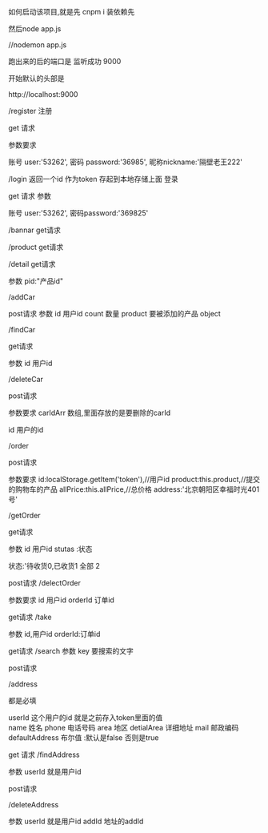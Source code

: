 如何启动该项目,就是先  cnpm i  装依赖先

然后node app.js

//nodemon app.js


跑出来的后的端口是 监听成功 9000



开始默认的头部是

<!-- 公共部分 -->
http://localhost:9000


/register
注册

get 请求

参数要求

账号 user:'53262',
密码 password:'36985',
昵称nickname:'隔壁老王222'


<!-- ************* -->

/login   返回一个id  作为token  存起到本地存储上面
登录 

get 请求
参数
<!-- 例如 -->
账号 user:'53262',
密码password:'369825'

<!-- ************* -->


 <!-- 轮播图数据 -->
/bannar
get请求


<!-- 获取推荐产品 -->

/product
get请求


<!-- 获取详产品情 -->

/detail
get请求

参数
  pid:"产品id"



<!-- //添加到购物车 -->
/addCar

post请求
参数
id 用户id
count 数量
product 要被添加的产品  object

<!-- 查询购物车的 -->
/findCar

get请求

参数
id  用户id


<!-- 删除购物车数据 -->
/deleteCar

post请求

参数要求
carIdArr 数组,里面存放的是要删除的carId

id  用户的id


<!-- 提交订单的  -->

/order

post请求

参数要求
 id:localStorage.getItem('token'),//用户id
product:this.product,//提交的购物车的产品
allPrice:this.allPrice,//总价格
address:'北京朝阳区幸福时光401号'



<!-- //查询订单 -->
/getOrder

get请求

参数
id 用户id
stutas :状态

状态:'待收货0,已收货1    全部 2



<!-- 删除订单 -->

post请求
/delectOrder

参数要求
id 用户id
orderId 订单id


<!-- 订单切换状态 -->
get请求
/take

参数
id,用户id
orderId:订单id



<!-- 搜索 -->
get请求
/search
参数
key 要搜索的文字






<!-- 添加地址 -->
post请求

/address

都是必填

userId     这个用户的id  就是之前存入token里面的值  
name 姓名
phone 电话号码
area 地区
detialArea 详细地址
mail  邮政编码
defaultAddress  布尔值 :默认是false   否则是true  


<!-- 查询地址 -->
get 请求
/findAddress

参数
userId  就是用户id


<!-- 删除地址  -->
post请求

/deleteAddress

参数
userId  就是用户id
addId  地址的addId




